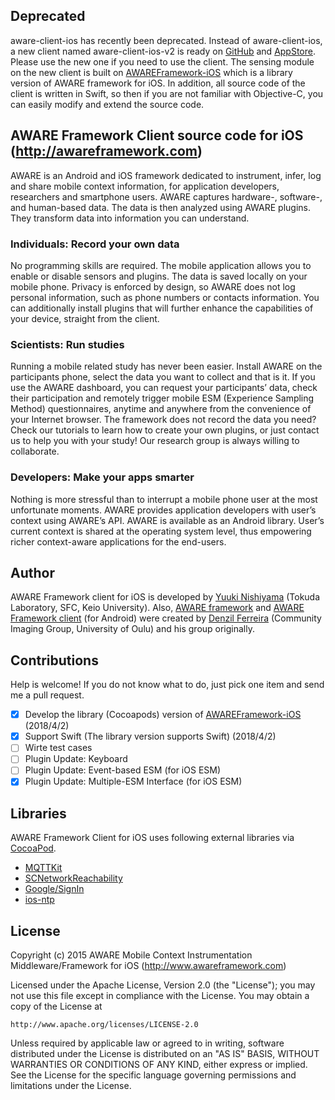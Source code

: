 ## Deprecated
aware-client-ios has recently been deprecated. Instead of aware-client-ios, a new client named aware-client-ios-v2 is ready on [GitHub](https://github.com/tetujin/aware-client-ios-v2) and [AppStore](https://itunes.apple.com/jp/app/aware-client-v2/id1455986181). Please use the new one if you need to use the client. The sensing module on the new client is built on [AWAREFramework-iOS](https://github.com/tetujin/AWAREFramework-iOS) which is a library version of AWARE framework for iOS. In addition, all source code of the client is written in Swift, so then if you are not familiar with Objective-C, you can easily modify and extend the source code. 

## AWARE Framework Client source code for iOS (http://awareframework.com)
AWARE is an Android and iOS framework dedicated to instrument, infer, log and share mobile context information, 
for application developers, researchers and smartphone users. AWARE captures hardware-, software-, and human-based data. 
The data is then analyzed using AWARE plugins. They transform data into information you can understand.

### Individuals: Record your own data
No programming skills are required. The mobile application allows you to enable or disable sensors and plugins. The data is saved locally on your mobile phone. Privacy is enforced by design, so AWARE does not log personal information, such as phone numbers or contacts information. You can additionally install plugins that will further enhance the capabilities of your device, straight from the client.

### Scientists: Run studies
Running a mobile related study has never been easier. Install AWARE on the participants phone, select the data you want to collect and that is it. If you use the AWARE dashboard, you can request your participants’ data, check their participation and remotely trigger mobile ESM (Experience Sampling Method) questionnaires, anytime and anywhere from the convenience of your Internet browser. The framework does not record the data you need? Check our tutorials to learn how to create your own plugins, or just contact us to help you with your study! Our research group is always willing to collaborate.

### Developers: Make your apps smarter
Nothing is more stressful than to interrupt a mobile phone user at the most unfortunate moments. AWARE provides application developers with user’s context using AWARE’s API. AWARE is available as an Android library. User’s current context is shared at the operating system level, thus empowering richer context-aware applications for the end-users.


## Author
AWARE Framework client for iOS is developed by [Yuuki Nishiyama](https://www.ht.sfc.keio.ac.jp/~tetujin/) (Tokuda Laboratory, SFC, Keio University). Also, [AWARE framework](http://www.awareframework.com/) and [AWARE Framework client](https://github.com/denzilferreira/aware-client) (for Android) were created by [Denzil Ferreira](http://www.denzilferreira.com/) (Community Imaging Group, University of Oulu) and his group originally.

## Contributions
Help is welcome! If you do not know what to do, just pick one item and send me a pull request.
- [x] Develop the library (Cocoapods) version of [AWAREFramework-iOS](https://github.com/tetujin/AWAREFramework-iOS) (2018/4/2)
- [x] Support Swift (The library version supports Swift) (2018/4/2)
- [ ] Wirte test cases 
- [ ] Plugin Update: Keyboard
- [ ] Plugin Update: Event-based ESM (for iOS ESM)
- [x] Plugin Update: Multiple-ESM Interface (for iOS ESM)

## Libraries
AWARE Framework Client for iOS uses following external libraries via [CocoaPod](https://cocoapods.org/).
- [MQTTKit](https://github.com/jmesnil/MQTTKit)
- [SCNetworkReachability](https://github.com/belkevich/reachability-ios)
- [Google/SignIn](https://developers.google.com/identity/sign-in/ios/)
- [ios-ntp](https://github.com/jbenet/ios-ntp)

## License
Copyright (c) 2015 AWARE Mobile Context Instrumentation Middleware/Framework for iOS (http://www.awareframework.com)

Licensed under the Apache License, Version 2.0 (the "License");
you may not use this file except in compliance with the License.
You may obtain a copy of the License at

    http://www.apache.org/licenses/LICENSE-2.0

Unless required by applicable law or agreed to in writing, software
distributed under the License is distributed on an "AS IS" BASIS,
WITHOUT WARRANTIES OR CONDITIONS OF ANY KIND, either express or implied.
See the License for the specific language governing permissions and
limitations under the License.
